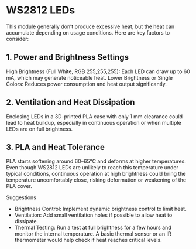 # WS2812 LEDs 

This module generally don’t produce excessive heat, but the heat can accumulate depending on usage conditions. Here are key factors to consider:

## 1. Power and Brightness Settings
High Brightness (Full White, RGB 255,255,255): Each LED can draw up to 60 mA, which may generate noticeable heat.
Lower Brightness or Single Colors: Reduces power consumption and heat output significantly.

## 2. Ventilation and Heat Dissipation
Enclosing LEDs in a 3D-printed PLA case with only 1 mm clearance could lead to heat buildup, especially in continuous operation or when multiple LEDs are on full brightness.

## 3. PLA and Heat Tolerance
PLA starts softening around 60–65°C and deforms at higher temperatures. Even though WS2812 LEDs are unlikely to reach this temperature under typical conditions, continuous operation at high brightness could bring the temperature uncomfortably close, risking deformation or weakening of the PLA cover.

Suggestions

 - Brightness Control: Implement dynamic brightness control to limit heat.
 - Ventilation: Add small ventilation holes if possible to allow heat to dissipate.
 - Thermal Testing: Run a test at full brightness for a few hours and monitor the internal temperature. A basic thermal sensor or an IR thermometer would help check if heat reaches critical levels.

